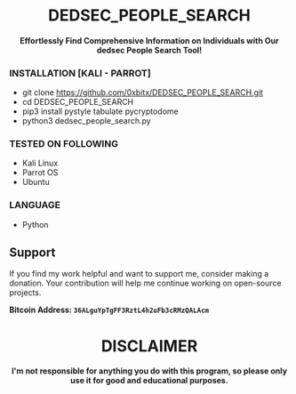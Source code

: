 <h1 align="center"> DEDSEC_PEOPLE_SEARCH</h1>
<h4 align="center"> Effortlessly Find Comprehensive Information on Individuals with Our dedsec People Search Tool!</h4>

### INSTALLATION [KALI - PARROT]
* git clone https://github.com/0xbitx/DEDSEC_PEOPLE_SEARCH.git
* cd DEDSEC_PEOPLE_SEARCH
* pip3 install pystyle tabulate pycryptodome
* python3 dedsec_people_search.py

### TESTED ON FOLLOWING
* Kali Linux 
* Parrot OS 
* Ubuntu

### LANGUAGE 
* Python


## Support

If you find my work helpful and want to support me, consider making a donation. Your contribution will help me continue working on open-source projects.

**Bitcoin Address: `36ALguYpTgFF3RztL4h2uFb3cRMzQALAcm`**

<h1 align="center"> DISCLAIMER </h1>

<h4 align="center">I'm not responsible for anything you do with this program, so please only use it for good and educational purposes. </h4>
